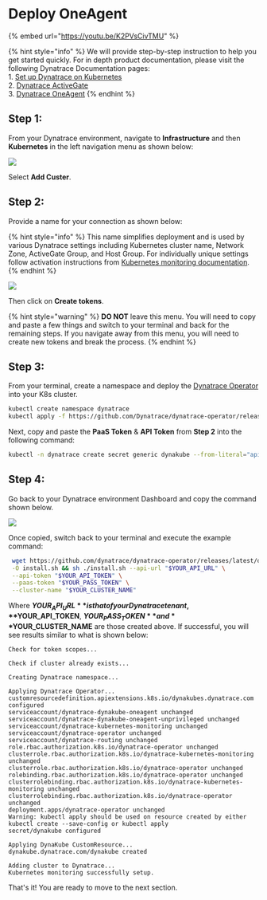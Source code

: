 # Deploy OneAgent

{% embed url="https://youtu.be/K2PVsCivTMU" %}

{% hint style="info" %}
We will provide step-by-step instruction to help you get started quickly. For in depth product documentation, please visit the following Dynatrace Documentation pages:\
1\. [Set up Dynatrace on Kubernetes](https://www.dynatrace.com/support/help/setup-and-configuration/setup-on-container-platforms/kubernetes/)\
2\. [Dynatrace ActiveGate](https://www.dynatrace.com/support/help/setup-and-configuration/dynatrace-activegate/)\
3\. [Dynatrace OneAgent](https://www.dynatrace.com/support/help/setup-and-configuration/dynatrace-oneagent/)
{% endhint %}

## Step 1:

From your Dynatrace environment, navigate to **Infrastructure** and then **Kubernetes** in the left navigation menu as shown below:

![](https://partner-workshop-assets.s3.us-east-2.amazonaws.com/dynatrace-k8s-config-01.png)

Select **Add Custer**.

## Step 2:

Provide a name for your connection as shown below:

{% hint style="info" %}
This name simplifies deployment and is used by various Dynatrace settings including Kubernetes cluster name, Network Zone, ActiveGate Group, and Host Group. For individually unique settings follow activation instructions from [Kubernetes monitoring documentation](https://dt-url.net/a32h0p41).
{% endhint %}

![](https://partner-workshop-assets.s3.us-east-2.amazonaws.com/dynatrace-k8s-config-02.png)

Then click on **Create tokens**.

{% hint style="warning" %}
**DO NOT** leave this menu. You will need to copy and paste a few things and switch to your terminal and back for the remaining steps. If you navigate away from this menu, you will need to create new tokens and break the process.
{% endhint %}

## Step 3:

From your terminal, create a namespace and deploy the [Dynatrace Operator](https://github.com/dynatrace/dynatrace-operator) into your K8s cluster.

```bash
kubectl create namespace dynatrace
kubectl apply -f https://github.com/Dynatrace/dynatrace-operator/releases/latest/download/kubernetes.yaml
```

Next, copy and paste the **PaaS Token** & **API Token** from **Step 2** into the following command:

```bash
kubectl -n dynatrace create secret generic dynakube --from-literal="apiToken=DYNATRACE_API_TOKEN" --from-literal="paasToken=PLATFORM_AS_A_SERVICE_TOKEN"
```

## Step 4:

Go back to your Dynatrace environment Dashboard and copy the command shown below.

![](https://partner-workshop-assets.s3.us-east-2.amazonaws.com/dynatrace-k8s-config-03.png)

Once copied, switch back to your terminal and execute the example command:

```bash
 wget https://github.com/dynatrace/dynatrace-operator/releases/latest/download/install.sh \
 -O install.sh && sh ./install.sh --api-url "$YOUR_API_URL" \
 --api-token "$YOUR_API_TOKEN" \
 --paas-token "$YOUR_PASS_TOKEN" \
 --cluster-name "$YOUR_CLUSTER_NAME"
```

Where **$YOUR_API_URL** is that of your Dynatrace tenant, **$YOUR_API_TOKEN**, **$YOUR_PASS_TOKEN** and **$YOUR_CLUSTER_NAME** are those created above. If successful, you will see results similar to what is shown below:

```
Check for token scopes...

Check if cluster already exists...

Creating Dynatrace namespace...

Applying Dynatrace Operator...
customresourcedefinition.apiextensions.k8s.io/dynakubes.dynatrace.com configured
serviceaccount/dynatrace-dynakube-oneagent unchanged
serviceaccount/dynatrace-dynakube-oneagent-unprivileged unchanged
serviceaccount/dynatrace-kubernetes-monitoring unchanged
serviceaccount/dynatrace-operator unchanged
serviceaccount/dynatrace-routing unchanged
role.rbac.authorization.k8s.io/dynatrace-operator unchanged
clusterrole.rbac.authorization.k8s.io/dynatrace-kubernetes-monitoring unchanged
clusterrole.rbac.authorization.k8s.io/dynatrace-operator unchanged
rolebinding.rbac.authorization.k8s.io/dynatrace-operator unchanged
clusterrolebinding.rbac.authorization.k8s.io/dynatrace-kubernetes-monitoring unchanged
clusterrolebinding.rbac.authorization.k8s.io/dynatrace-operator unchanged
deployment.apps/dynatrace-operator unchanged
Warning: kubectl apply should be used on resource created by either kubectl create --save-config or kubectl apply
secret/dynakube configured

Applying DynaKube CustomResource...
dynakube.dynatrace.com/dynakube created

Adding cluster to Dynatrace...
Kubernetes monitoring successfully setup.
```

That's it! You are ready to move to the next section.
